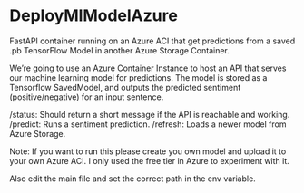 # DeployMlModelAzure
FastAPI container running on an Azure ACI that get predictions from a saved .pb TensorFlow Model in another Azure Storage Container.

We’re going to use an Azure Container Instance to host an API that serves our machine learning model for predictions. 
The model is stored as a Tensorflow SavedModel, and outputs the predicted sentiment (positive/negative) for an input sentence. 

/status: Should return a short message if the API is reachable and working.
/predict: Runs a sentiment prediction.
/refresh: Loads a newer model from Azure Storage. 

Note: If you want to run this please create you own model and upload it to your own Azure ACI. 
I only used the free tier in Azure to experiment with it.

Also edit the main file and set the correct path in the env variable.



